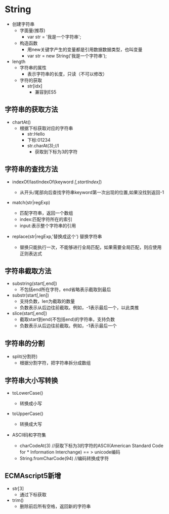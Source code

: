 # String #
- 创建字符串
	- 字面量(推荐)
		- var str = '我是一个字符串';
	- 构造函数
		- 用new关键字产生的变量都是引用数据数据类型，也叫变量
		- var str = new String('我是一个字符串');
-  length
	- 字符串的属性
		- 表示字符串的长度，只读（不可以修改）
	- 字符的获取
		- str[idx]
			- 兼容到ES5
## 字符串的获取方法 ##
- chartAt()
	- 根据下标获取对应的字符串
		- str:Hello
		- 下标:01234
		- str.charAt(3);//l
			- 获取到下标为3的字符
## 字符串的查找方法 ##
- indexOf/lastIndexOf(keyword *[,startIndex]*)

	- 从开头/尾部向后查找字符串keyword第一次出现的位置,如果没找到返回-1
- match(str|regExp) 
	- 匹配字符串，返回一个数组
	- index:匹配字符所在的索引
	- input:表示整个字符串的引用
- replace(str|regExp,'替换成这个') 替换字符串
	- 替换只能执行一次，不能够进行全局匹配，如果需要全局匹配，则应使用正则表达式
## 字符串截取方法 ##
- substring(start[,end])
	- 不包括end所在字符，end省略表示截取到最后
- substr(start[,len])
	- 支持负数，len为截取的数量
	- 负数表示从后边往前截取。例如，-1表示最后一个，以此类推
- slice(start[,end]) 
	- 截取start到end(不包括end)的字符串，支持负数
	- 负数表示从后边往前截取。例如，-1表示最后一个
## 字符串的分割 ##
- split(分割符)
	- 根据分割字符，把字符串拆分成数组
## 字符串大小写转换 ##
- toLowerCase()
	- 转换成小写
- toUpperCase()
	- 转换成大写

- ASCII码和字符集
	- charCodeAt(3) //获取下标为3的字符的ASCII(American Standard Code for * Information Interchange) == > unicode编码
	- String.fromCharCode(94) //编码转换成字符

## ECMAscript5新增 ##
- str[3]
	- 通过下标获取
- trim()
	- 删除前后所有空格，返回新的字符串 